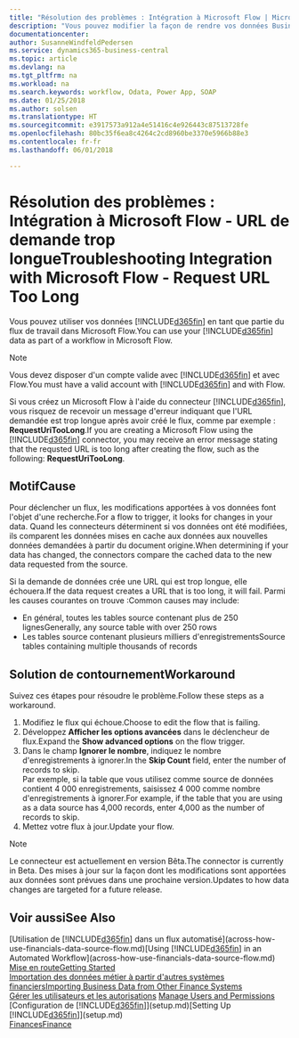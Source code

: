 ```yaml
---
title: "Résolution des problèmes : Intégration à Microsoft Flow | Microsoft Docs"
description: "Vous pouvez modifier la façon de rendre vos données Business Central disponibles sous forme de source de données et spécifier une URL OData de vos services Web pour générer un flux de travail automatisé."
documentationcenter: 
author: SusanneWindfeldPedersen
ms.service: dynamics365-business-central
ms.topic: article
ms.devlang: na
ms.tgt_pltfrm: na
ms.workload: na
ms.search.keywords: workflow, Odata, Power App, SOAP
ms.date: 01/25/2018
ms.author: solsen
ms.translationtype: HT
ms.sourcegitcommit: e3917573a912a4e51416c4e926443c87513728fe
ms.openlocfilehash: 80bc35f6ea8c4264c2cd8960be3370e5966b88e3
ms.contentlocale: fr-fr
ms.lasthandoff: 06/01/2018

---
```

# <a name="troubleshooting-integration-with-microsoft-flow---request-url-too-long"></a><span data-ttu-id="32883-103">Résolution des problèmes : Intégration à Microsoft Flow - URL de demande trop longue</span><span class="sxs-lookup"><span data-stu-id="32883-103">Troubleshooting Integration with Microsoft Flow - Request URL Too Long</span></span>
<span data-ttu-id="32883-104">Vous pouvez utiliser vos données [!INCLUDE[d365fin](includes/d365fin_md.md)] en tant que partie du flux de travail dans Microsoft Flow.</span><span class="sxs-lookup"><span data-stu-id="32883-104">You can use your [!INCLUDE[d365fin](includes/d365fin_md.md)] data as part of a workflow in Microsoft Flow.</span></span>  

> [!NOTE]  
>   <span data-ttu-id="32883-105">Vous devez disposer d'un compte valide avec [!INCLUDE[d365fin](includes/d365fin_md.md)] et avec Flow.</span><span class="sxs-lookup"><span data-stu-id="32883-105">You must have a valid account with [!INCLUDE[d365fin](includes/d365fin_md.md)] and with Flow.</span></span>  

<span data-ttu-id="32883-106">Si vous créez un Microsoft Flow à l'aide du connecteur [!INCLUDE[d365fin](includes/d365fin_md.md)], vous risquez de recevoir un message d'erreur indiquant que l'URL demandée est trop longue après avoir créé le flux, comme par exemple : **RequestUriTooLong**.</span><span class="sxs-lookup"><span data-stu-id="32883-106">If you are creating a Microsoft Flow using the [!INCLUDE[d365fin](includes/d365fin_md.md)] connector, you may receive an error message stating that the requsted URL is too long after creating the flow, such as the following: **RequestUriTooLong**.</span></span>

## <a name="cause"></a><span data-ttu-id="32883-107">Motif</span><span class="sxs-lookup"><span data-stu-id="32883-107">Cause</span></span>
<span data-ttu-id="32883-108">Pour déclencher un flux, les modifications apportées à vos données font l'objet d'une recherche.</span><span class="sxs-lookup"><span data-stu-id="32883-108">For a flow to trigger, it looks for changes in your data.</span></span> <span data-ttu-id="32883-109">Quand les connecteurs déterminent si vos données ont été modifiées, ils comparent les données mises en cache aux données aux nouvelles données demandées à partir du document origine.</span><span class="sxs-lookup"><span data-stu-id="32883-109">When determining if your data has changed, the connectors compare the cached data to the new data requested from the source.</span></span>  

<span data-ttu-id="32883-110">Si la demande de données crée une URL qui est trop longue, elle échouera.</span><span class="sxs-lookup"><span data-stu-id="32883-110">If the data request creates a URL that is too long, it will fail.</span></span> <span data-ttu-id="32883-111">Parmi les causes courantes on trouve :</span><span class="sxs-lookup"><span data-stu-id="32883-111">Common causes may include:</span></span>
- <span data-ttu-id="32883-112">En général, toutes les tables source contenant plus de 250 lignes</span><span class="sxs-lookup"><span data-stu-id="32883-112">Generally, any source table with over 250 rows</span></span>
- <span data-ttu-id="32883-113">Les tables source contenant plusieurs milliers d'enregistrements</span><span class="sxs-lookup"><span data-stu-id="32883-113">Source tables containing multiple thousands of records</span></span>

## <a name="workaround"></a><span data-ttu-id="32883-114">Solution de contournement</span><span class="sxs-lookup"><span data-stu-id="32883-114">Workaround</span></span>
<span data-ttu-id="32883-115">Suivez ces étapes pour résoudre le problème.</span><span class="sxs-lookup"><span data-stu-id="32883-115">Follow these steps as a workaround.</span></span>
1. <span data-ttu-id="32883-116">Modifiez le flux qui échoue.</span><span class="sxs-lookup"><span data-stu-id="32883-116">Choose to edit the flow that is failing.</span></span>
2. <span data-ttu-id="32883-117">Développez **Afficher les options avancées** dans le déclencheur de flux.</span><span class="sxs-lookup"><span data-stu-id="32883-117">Expand the **Show advanced options** on the flow trigger.</span></span>
3. <span data-ttu-id="32883-118">Dans le champ **Ignorer le nombre**, indiquez le nombre d'enregistrements à ignorer.</span><span class="sxs-lookup"><span data-stu-id="32883-118">In the **Skip Count** field, enter the number of records to skip.</span></span>  
<span data-ttu-id="32883-119">Par exemple, si la table que vous utilisez comme source de données contient 4 000 enregistrements, saisissez 4 000 comme nombre d'enregistrements à ignorer.</span><span class="sxs-lookup"><span data-stu-id="32883-119">For example, if the table that you are using as a data source has 4,000 records, enter 4,000 as the number of records to skip.</span></span>
4. <span data-ttu-id="32883-120">Mettez votre flux à jour.</span><span class="sxs-lookup"><span data-stu-id="32883-120">Update your flow.</span></span>

> [!NOTE]  
> <span data-ttu-id="32883-121">Le connecteur est actuellement en version Bêta.</span><span class="sxs-lookup"><span data-stu-id="32883-121">The connector is currently in Beta.</span></span> <span data-ttu-id="32883-122">Des mises à jour sur la façon dont les modifications sont apportées aux données sont prévues dans une prochaine version.</span><span class="sxs-lookup"><span data-stu-id="32883-122">Updates to how data changes are targeted for a future release.</span></span>


## <a name="see-also"></a><span data-ttu-id="32883-123">Voir aussi</span><span class="sxs-lookup"><span data-stu-id="32883-123">See Also</span></span>
<span data-ttu-id="32883-124">[Utilisation de [!INCLUDE[d365fin](includes/d365fin_md.md)] dans un flux automatisé](across-how-use-financials-data-source-flow.md)</span><span class="sxs-lookup"><span data-stu-id="32883-124">[Using [!INCLUDE[d365fin](includes/d365fin_md.md)] in an Automated Workflow](across-how-use-financials-data-source-flow.md)</span></span>  
[<span data-ttu-id="32883-125">Mise en route</span><span class="sxs-lookup"><span data-stu-id="32883-125">Getting Started</span></span>](product-get-started.md)  
[<span data-ttu-id="32883-126">Importation des données métier à partir d'autres systèmes financiers</span><span class="sxs-lookup"><span data-stu-id="32883-126">Importing Business Data from Other Finance Systems</span></span>](across-import-data-configuration-packages.md)  
<span data-ttu-id="32883-127">[Gérer les utilisateurs et les autorisations](ui-how-users-permissions.md)  </span><span class="sxs-lookup"><span data-stu-id="32883-127">[Manage Users and Permissions](ui-how-users-permissions.md)  </span></span>  
<span data-ttu-id="32883-128">[Configuration de [!INCLUDE[d365fin](includes/d365fin_md.md)]](setup.md)</span><span class="sxs-lookup"><span data-stu-id="32883-128">[Setting Up [!INCLUDE[d365fin](includes/d365fin_md.md)]](setup.md)</span></span>  
[<span data-ttu-id="32883-129">Finances</span><span class="sxs-lookup"><span data-stu-id="32883-129">Finance</span></span>](finance.md)  

